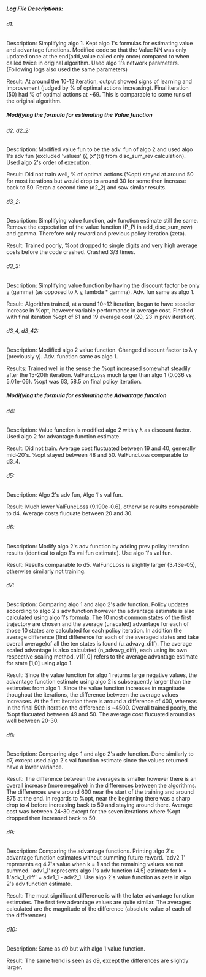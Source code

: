 ##### Log File Descriptions:

###### d1:
Description: Simplifying algo 1. 
Kept algo 1's formulas for estimating value and advantage functions. Modified code so that the Value NN was only updated once at the end(add_value called only once) compared to when called twice in original algorithm. Used algo 1's network parameters. (Following logs also used the same parameters)

Result: At around the 10-12 iteration, output showed signs of learning and improvement (judged by % of optimal actions increasing). Final iteration (50) had % of optimal actions at ~69. This is comparable to some runs of the original algorithm. 

##### Modifying the formula for estimating the Value function 
###### d2, d2_2:
Description: Modified value fun to be the adv. fun of algo 2 and used algo 1's adv fun (excluded 'values' (&zeta; (x^(t)) from disc_sum_rev calculation). Used algo 2's order of execution. 

Result: Did not train well, % of optimal actions (%opt) stayed at around 50 for most iterations but would drop to around 30 for some then increase back to 50. Reran a second time (d2_2) and saw similar results.

###### d3_2:
Description: Simplifying value function, adv function estimate still the same. Remove the expectation of the value function (P_Pi in add_disc_sum_rew) and gamma. Therefore only reward and previous policy iteration (zeta). 

Result: Trained poorly, %opt dropped to single digits and very high average costs before the code crashed. Crashed 3/3 times. 
###### d3_3:
Description: Simplifying value function by having the discount factor be only &gamma; (gamma) (as opposed to &lambda; &gamma;, lambda * gamma). Adv. fun same as algo 1. 

Result: Algorithm trained, at around 10~12 iteration, began to have steadier increase in %opt, however variable performance in average cost. Finshed with final iteration %opt of 61 and 19 average cost (20, 23 in prev iteration). 

###### d3_4, d3_42:
Description: Modified algo 2 value function. Changed discount factor to &lambda; &gamma; (previously &gamma;). Adv. function same as algo 1. 

Results: Trained well in the sense the %opt increased somewhat steadily after the 15-20th iteration. ValFuncLoss much larger than algo 1 (0.036 vs 5.01e-06). %opt was 63, 58.5 on final policy iteration. 

##### Modifying the formula for estimating the Advantage function 
###### d4:
Description: Value function is modified algo 2 with &gamma; &lambda; as discount factor. Used algo 2 for advantage function estimate. 

Result: Did not train. Average cost fluctuated between 19 and 40, generally mid-20's. %opt stayed between 48 and 50. ValFuncLoss comparable to d3_4.

###### d5:
Description: Algo 2's adv fun, Algo 1's val fun. 

Result: Much lower ValFuncLoss (9.190e-0.6), otherwise results comparable to d4. Average costs flucuate between 20 and 30. 

###### d6:
Description: Modify algo 2's adv function by adding prev policy iteration results (identical to algo 1's val fun estimate). Use algo 1's val fun. 

Result: Results comparable to d5. ValFuncLoss is slightly larger (3.43e-05), otherwise similarly not training.

###### d7:
Description: Comparing algo 1 and algo 2's adv function. Policy updates according to algo 2's adv function however the advantage estimate is also calculated using algo 1's formula. The 10 most common states of the first trajectory are chosen and the average (unscaled) advantage for each of those 10 states are calculated for each policy iteration. In addition the average difference (find difference for each of the averaged states and take overall average)of all the ten states is found (u_advavg_diff). The average scaled advantage is also calculated (n_advavg_diff), each using its own respective scaling method. v1\[1,0\] refers to the average advantage estimate for state \[1,0\] using algo 1. 

Result: Since the value function for algo 1 returns large negative values, the advantage function estimate using algo 2 is subsequently larger than the estimates from algo 1. Since the value function increases in magnitude thoughout the iterations, the difference between the average values increases. At the first iteration there is around a difference of 400, whereas in the final 50th iteration the difference is ~4500. Overall trained poorly, the %opt flucuated between 49 and 50. The average cost flucuated around as well between 20-30.

###### d8:
Description: Comparing algo 1 and algo 2's adv function. Done similarly to d7, except used algo 2's val function estimate since the values returned have a lower variance. 

Result: The difference between the averages is smaller however there is an overall increase (more negative) in the differences between the algorithms. The differences were around 600 near the start of the training and around 875 at the end. In regards to %opt, near the beginning there was a sharp drop to 4 before increasing back to 50 and staying around there. Average cost was between 24-30 except for the seven iterations where %opt dropped then increased back to 50.  

###### d9:
Description: Comparing the advantage functions. Printing algo 2's advantage function estimates without summing future reward. 'adv2_1' represents eq 4.7's value when k = 1 and the remaining values are not summed. 'adv1_1' represents algo 1's adv function (4.5) estimate for k = 1.'adv_1_diff' = adv1_1 - adv2_1. Use algo 2's value function as zeta in algo 2's adv function estimate. 

Result: The most significant difference is with the later advantage function estimates. The first few advantage values are quite similar. The averages calculated are the magnitude of the difference (absolute value of each of the differences)

###### d10:
Description: Same as d9 but with algo 1 value function. 

Result: The same trend is seen as d9, except the differences are slightly larger. 
